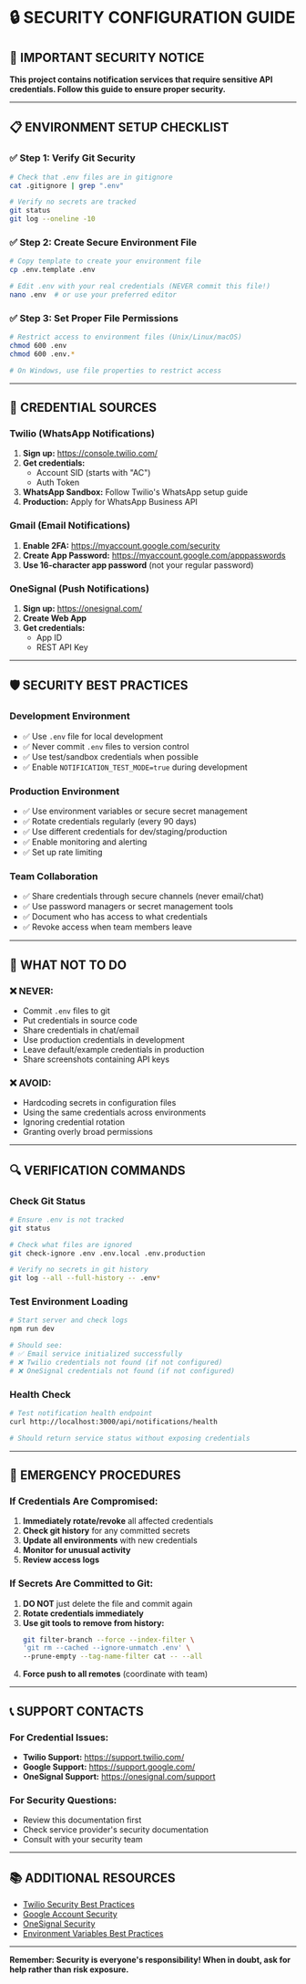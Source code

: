# 🔒 SECURITY CONFIGURATION GUIDE

## 🚨 IMPORTANT SECURITY NOTICE

**This project contains notification services that require sensitive API credentials. Follow this guide to ensure proper security.**

---

## 📋 ENVIRONMENT SETUP CHECKLIST

### ✅ **Step 1: Verify Git Security**
```bash
# Check that .env files are in gitignore
cat .gitignore | grep ".env"

# Verify no secrets are tracked
git status
git log --oneline -10
```

### ✅ **Step 2: Create Secure Environment File**
```bash
# Copy template to create your environment file
cp .env.template .env

# Edit .env with your real credentials (NEVER commit this file!)
nano .env  # or use your preferred editor
```

### ✅ **Step 3: Set Proper File Permissions**
```bash
# Restrict access to environment files (Unix/Linux/macOS)
chmod 600 .env
chmod 600 .env.*

# On Windows, use file properties to restrict access
```

---

## 🔑 CREDENTIAL SOURCES

### **Twilio (WhatsApp Notifications)**
1. **Sign up:** https://console.twilio.com/
2. **Get credentials:**
   - Account SID (starts with "AC")
   - Auth Token
3. **WhatsApp Sandbox:** Follow Twilio's WhatsApp setup guide
4. **Production:** Apply for WhatsApp Business API

### **Gmail (Email Notifications)**
1. **Enable 2FA:** https://myaccount.google.com/security
2. **Create App Password:** https://myaccount.google.com/apppasswords
3. **Use 16-character app password** (not your regular password)

### **OneSignal (Push Notifications)**
1. **Sign up:** https://onesignal.com/
2. **Create Web App**
3. **Get credentials:**
   - App ID
   - REST API Key

---

## 🛡️ SECURITY BEST PRACTICES

### **Development Environment**
- ✅ Use `.env` file for local development
- ✅ Never commit `.env` files to version control
- ✅ Use test/sandbox credentials when possible
- ✅ Enable `NOTIFICATION_TEST_MODE=true` during development

### **Production Environment**
- ✅ Use environment variables or secure secret management
- ✅ Rotate credentials regularly (every 90 days)
- ✅ Use different credentials for dev/staging/production
- ✅ Enable monitoring and alerting
- ✅ Set up rate limiting

### **Team Collaboration**
- ✅ Share credentials through secure channels (never email/chat)
- ✅ Use password managers or secret management tools
- ✅ Document who has access to what credentials
- ✅ Revoke access when team members leave

---

## 🚫 WHAT NOT TO DO

### **❌ NEVER:**
- Commit `.env` files to git
- Put credentials in source code
- Share credentials in chat/email
- Use production credentials in development
- Leave default/example credentials in production
- Share screenshots containing API keys

### **❌ AVOID:**
- Hardcoding secrets in configuration files
- Using the same credentials across environments
- Ignoring credential rotation
- Granting overly broad permissions

---

## 🔍 VERIFICATION COMMANDS

### **Check Git Status**
```bash
# Ensure .env is not tracked
git status

# Check what files are ignored
git check-ignore .env .env.local .env.production

# Verify no secrets in git history
git log --all --full-history -- .env*
```

### **Test Environment Loading**
```bash
# Start server and check logs
npm run dev

# Should see:
# ✅ Email service initialized successfully
# ❌ Twilio credentials not found (if not configured)
# ❌ OneSignal credentials not found (if not configured)
```

### **Health Check**
```bash
# Test notification health endpoint
curl http://localhost:3000/api/notifications/health

# Should return service status without exposing credentials
```

---

## 🚨 EMERGENCY PROCEDURES

### **If Credentials Are Compromised:**
1. **Immediately rotate/revoke** all affected credentials
2. **Check git history** for any committed secrets
3. **Update all environments** with new credentials
4. **Monitor for unusual activity**
5. **Review access logs**

### **If Secrets Are Committed to Git:**
1. **DO NOT** just delete the file and commit again
2. **Rotate credentials immediately**
3. **Use git tools to remove from history:**
   ```bash
   git filter-branch --force --index-filter \
   'git rm --cached --ignore-unmatch .env' \
   --prune-empty --tag-name-filter cat -- --all
   ```
4. **Force push to all remotes** (coordinate with team)

---

## 📞 SUPPORT CONTACTS

### **For Credential Issues:**
- **Twilio Support:** https://support.twilio.com/
- **Google Support:** https://support.google.com/
- **OneSignal Support:** https://onesignal.com/support

### **For Security Questions:**
- Review this documentation first
- Check service provider's security documentation
- Consult with your security team

---

## 📚 ADDITIONAL RESOURCES

- [Twilio Security Best Practices](https://www.twilio.com/docs/usage/security)
- [Google Account Security](https://support.google.com/accounts/topic/7189123)
- [OneSignal Security](https://documentation.onesignal.com/docs/security)
- [Environment Variables Best Practices](https://12factor.net/config)

---

**Remember: Security is everyone's responsibility! When in doubt, ask for help rather than risk exposure.**
